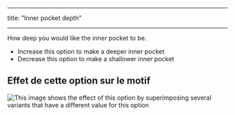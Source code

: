 - - -
title: "Inner pocket depth"
- - -

How deep you would like the inner pocket to be.

- Increase this option to make a deeper inner pocket
- Decrease this option to make a shallower inner pocket

## Effet de cette option sur le motif

![This image shows the effect of this option by superimposing several variants that have a different value for this option](jaeger_innerpocketdepth_sample.svg "Effect of this option on the pattern")
